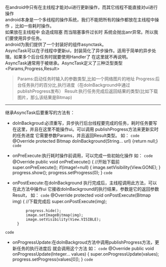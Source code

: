 在android中只有在主线程才能对ui进行更新操作，而其它线程不能直接对ui进行操作  
android本身是一个多线程的操作系统，我们不能把所有的操作都放在主线程中操作 ，比如一些耗时操作。  
如果放在主线程中 会造成阻塞 而当阻塞事件过长时 系统会抛出anr异常。所以我们要使用异步任务。  
android为我们提供了一个封装好的组件asynctask。  
AsyncTask可以在子线程中更新ui，封装简化了异步操作。适用于简单的异步处理。如果多个后台任务时就要使用Handler了 在这里就不再说明。  
AsyncTask通常用于被继承。AsyncTask定义了三种泛型类型<Params,Progress,Result>  
>Params:启动任务时输入的参数类型,比如一个网络图片的地址  Progress:后台任务执行的百分比,执行进度（在doInBackground中通过publishProgress发布）  Result:执行任务完成后返回结果的类型(比如下载图片，那么该结果是Bitmap)  
***
继承AsyncTask后要重写的方法有：  

- doInBackgroud:必须重写，异步执行后台线程要完成的任务，耗时任务要写在这里，并且在这里不能操作ui。可以调用 publishProgress方法来更新实时的任务进度
它需要参数Params，并且返回Result类型。
如： 
`code`
	@Override
	protected Bitmap doInBackground(String... url) {return null;}
`code`
- onPreExecute:执行耗时操作前调用，可以完成一些初始化操作
如：
`code`
	@Override
        public void onPreExecute()
        {
            //开始下载前
            super.onPreExecute();
            if(image!=null)
            {
                image.setVisibility(View.GONE);
            }
            progress.show();
            progress.setProgress(0);
        }
`code`
- onPostExecute:在doInBackground 执行完成后，主线程调用此方法，可以在此方法中操作ui
它接收doInBackground的执行结果，参数是它的返回参数Result，
如：
`code`
	@Override
        protected  void onPostExecute(Bitmap img)
        {
            //下载完成后
            super.onPostExecute(img);

            progress.hide();
            image.setImageBitmap(img);
            image.setVisibility(View.VISIBLE);
        }
`code`
- onProgressUpdate:在doInBackgroud方法中调用publishProgress方法，更新任务的执行进度后 就会调用这个方法
如：
`code`
	@Override
        public void onProgressUpdate(Integer... values)
        {
            super.onProgressUpdate(values);
            progress.setProgress(values[0]);
        }
`code`       
